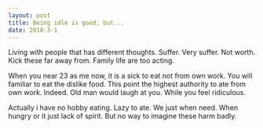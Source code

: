 ```yaml
---
layout: post
title: Being idle is good, but...
date: 2018-3-1
---
```

Living with people that has different thoughts. Suffer. Very suffer.
Not worth. Kick these far away from. Family life are too acting.

When you near 23 as me now, it is a sick to eat not from own work.
You will familiar to eat the dislike food.
This point the highest authority to ate from own work. Indeed.
Old man would laugh at you. While you feel ridiculous.

Actually i have no hobby eating. Lazy to ate.
We just when need. When hungry or it just lack of spirit.
But no way to imagine these harm badly.